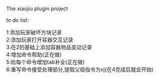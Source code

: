 The xiaojiu plugin project  

to do list:

1:添加玩家破坏方块记录  
2:添加玩家打开容器交互记录  
3:在2的基础上添加容器物品变动记录  
4:增加命令帮助(正在做)  
5:给每个命令增加tab补全(正在做)  
6:重写命令接受处理部分,提取父级指令为xj(在4完成后就会开始)
